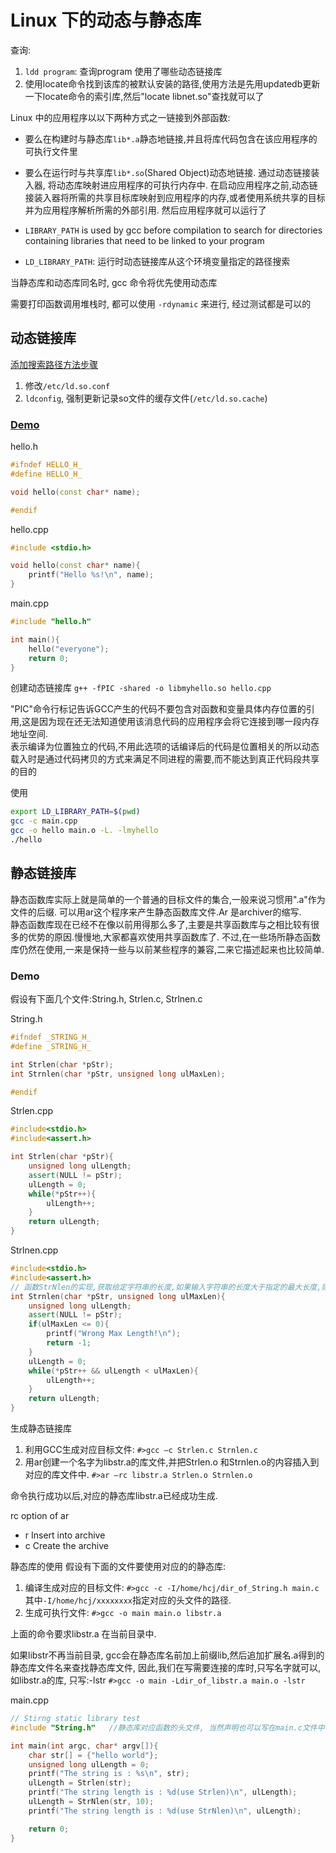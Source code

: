 # Linux 下的动态与静态库
查询:

1. `ldd program`: 查询program 使用了哪些动态链接库
1. 使用locate命令找到该库的被默认安装的路径,使用方法是先用updatedb更新一下locate命令的索引库,然后"locate libnet.so"查找就可以了

Linux 中的应用程序以以下两种方式之一链接到外部函数:

- 要么在构建时与静态库`lib*.a`静态地链接,并且将库代码包含在该应用程序的可执行文件里
- 要么在运行时与共享库`lib*.so`(Shared Object)动态地链接. 通过动态链接装入器, 将动态库映射进应用程序的可执行内存中.
	在启动应用程序之前,动态链接装入器将所需的共享目标库映射到应用程序的内存,或者使用系统共享的目标并为应用程序解析所需的外部引用.
	然后应用程序就可以运行了

- `LIBRARY_PATH` is used by gcc before compilation to search for directories containing libraries that need to be linked to your program
- `LD_LIBRARY_PATH`: 运行时动态链接库从这个环境变量指定的路径搜索

当静态库和动态库同名时, gcc 命令将优先使用动态库

需要打印函数调用堆栈时, 都可以使用 `-rdynamic` 来进行, 经过测试都是可以的

## 动态链接库
[添加搜索路径方法步骤](http://blog.sciencenet.cn/blog-402211-745740.html)

1. 修改`/etc/ld.so.conf`
1. `ldconfig`, 强制更新记录so文件的缓存文件(`/etc/ld.so.cache`)

### [Demo](http://www.cppblog.com/deane/archive/2014/05/23/165216.html)
hello.h
```C++
#ifndef HELLO_H_
#define HELLO_H_

void hello(const char* name);

#endif
```

hello.cpp
```C++
#include <stdio.h>

void hello(const char* name){
    printf("Hello %s!\n", name);
}
```

main.cpp
```C++
#include "hello.h"

int main(){
    hello("everyone");
    return 0;
}
```

创建动态链接库 `g++ -fPIC -shared -o libmyhello.so hello.cpp`

"PIC"命令行标记告诉GCC产生的代码不要包含对函数和变量具体内存位置的引用,这是因为现在还无法知道使用该消息代码的应用程序会将它连接到哪一段内存地址空间.  
表示编译为位置独立的代码,不用此选项的话编译后的代码是位置相关的所以动态载入时是通过代码拷贝的方式来满足不同进程的需要,而不能达到真正代码段共享的目的

使用
```Bash
export LD_LIBRARY_PATH=$(pwd)
gcc -c main.cpp
gcc -o hello main.o -L. -lmyhello
./hello
```

## 静态链接库
静态函数库实际上就是简单的一个普通的目标文件的集合,一般来说习惯用".a"作为文件的后缀.
可以用ar这个程序来产生静态函数库文件.Ar 是archiver的缩写.  
静态函数库现在已经不在像以前用得那么多了,主要是共享函数库与之相比较有很多的优势的原因.慢慢地,大家都喜欢使用共享函数库了.
不过,在一些场所静态函数库仍然在使用,一来是保持一些与以前某些程序的兼容,二来它描述起来也比较简单.

### Demo
假设有下面几个文件:String.h, Strlen.c, Strlnen.c

String.h
```C++
#ifndef _STRING_H_
#define _STRING_H_

int Strlen(char *pStr);
int Strnlen(char *pStr, unsigned long ulMaxLen);

#endif
```

Strlen.cpp
```C++
#include<stdio.h>
#include<assert.h>

int Strlen(char *pStr){
    unsigned long ulLength;
    assert(NULL != pStr);
    ulLength = 0;
    while(*pStr++){
        ulLength++;
    }
    return ulLength;
}
```

Strlnen.cpp
```C++
#include<stdio.h>
#include<assert.h>
// 函数StrNlen的实现,获取给定字符串的长度,如果输入字符串的长度大于指定的最大长度,则返回最大长度,否者返回字符串的实际长度
int Strnlen(char *pStr, unsigned long ulMaxLen){
    unsigned long ulLength;
    assert(NULL != pStr);
    if(ulMaxLen <= 0){
        printf("Wrong Max Length!\n");
        return -1;
    }
    ulLength = 0;
    while(*pStr++ && ulLength < ulMaxLen){
        ulLength++;
    }
    return ulLength;
}
```

生成静态链接库

1. 利用GCC生成对应目标文件: `#>gcc –c Strlen.c Strnlen.c`
1. 用ar创建一个名字为libstr.a的库文件,并把Strlen.o 和Strnlen.o的内容插入到对应的库文件中. `#>ar –rc libstr.a Strlen.o Strnlen.o`

命令执行成功以后,对应的静态库libstr.a已经成功生成.

rc option of ar

- r Insert into archive
- c Create the archive

静态库的使用
假设有下面的文件要使用对应的的静态库:
1. 编译生成对应的目标文件: `#>gcc -c -I/home/hcj/dir_of_String.h main.c`
	其中`-I/home/hcj/xxxxxxxx`指定对应的头文件的路径.
1. 生成可执行文件: `#>gcc -o main main.o libstr.a`

上面的命令要求libstr.a 在当前目录中.

如果libstr不再当前目录, gcc会在静态库名前加上前缀lib,然后追加扩展名.a得到的静态库文件名来查找静态库文件,
因此,我们在写需要连接的库时,只写名字就可以,如libstr.a的库, 只写:-lstr `#>gcc -o main -Ldir_of_libstr.a main.o -lstr`

main.cpp
```C++
// Stirng static library test
#include "String.h"   //静态库对应函数的头文件, 当然声明也可以写在main.c文件中, 就不需要引用String.h

int main(int argc, char* argv[]){
    char str[] = {"hello world"};
    unsigned long ulLength = 0;
    printf("The string is : %s\n", str);
    ulLength = Strlen(str);
    printf("The string length is : %d(use Strlen)\n", ulLength);
    ulLength = StrNlen(str, 10);
    printf("The string length is : %d(use StrNlen)\n", ulLength);

    return 0;
}
```

